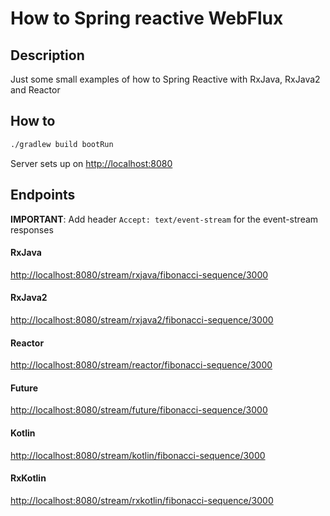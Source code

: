 # How to Spring reactive WebFlux

## Description

Just some small examples of how to Spring Reactive with RxJava, RxJava2 and Reactor

## How to

```bash
./gradlew build bootRun
```

Server sets up on [http://localhost:8080](http://localhost:8080)

## Endpoints

**IMPORTANT**: Add header `Accept: text/event-stream` for the event-stream responses

#### RxJava
[http://localhost:8080/stream/rxjava/fibonacci-sequence/3000](http://localhost:8080/stream/rxjava/fibonacci-sequence/3000)

#### RxJava2
[http://localhost:8080/stream/rxjava2/fibonacci-sequence/3000](http://localhost:8080/stream/rxjava2/fibonacci-sequence/3000)

#### Reactor
[http://localhost:8080/stream/reactor/fibonacci-sequence/3000](http://localhost:8080/stream/reactor/fibonacci-sequence/3000)

#### Future
[http://localhost:8080/stream/future/fibonacci-sequence/3000](http://localhost:8080/stream/future/fibonacci-sequence/3000)

#### Kotlin
[http://localhost:8080/stream/kotlin/fibonacci-sequence/3000](http://localhost:8080/stream/kotlin/fibonacci-sequence/3000)

#### RxKotlin
[http://localhost:8080/stream/rxkotlin/fibonacci-sequence/3000](http://localhost:8080/stream/rxkotlin/fibonacci-sequence/3000)